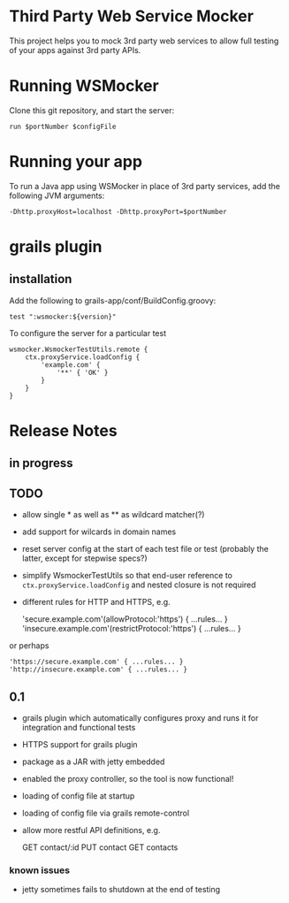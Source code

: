 Third Party Web Service Mocker
==============================

This project helps you to mock 3rd party web services to allow full testing of your apps against 3rd party APIs.

# Running WSMocker

Clone this git repository, and start the server:

	run $portNumber $configFile

# Running your app

To run a Java app using WSMocker in place of 3rd party services, add the following JVM arguments:

	-Dhttp.proxyHost=localhost -Dhttp.proxyPort=$portNumber

# grails plugin

## installation

Add the following to grails-app/conf/BuildConfig.groovy:

	test ":wsmocker:${version}"

To configure the server for a particular test

	wsmocker.WsmockerTestUtils.remote {
		ctx.proxyService.loadConfig {
			'example.com' {
				'**' { 'OK' }
			}
		}
	}

# Release Notes

## in progress

## TODO

* allow single * as well as ** as wildcard matcher(?)
* add support for wilcards in domain names
* reset server config at the start of each test file or test (probably the latter, except for stepwise specs?)
* simplify WsmockerTestUtils so that end-user reference to `ctx.proxyService.loadConfig` and nested closure is not required
* different rules for HTTP and HTTPS, e.g.

	'secure.example.com'(allowProtocol:'https') { ...rules... }
	'insecure.example.com'(restrictProtocol:'https') { ...rules... }

or perhaps

	'https://secure.example.com' { ...rules... }
	'http://insecure.example.com' { ...rules... }

## 0.1

* grails plugin which automatically configures proxy and runs it for integration and functional tests
* HTTPS support for grails plugin
* package as a JAR with jetty embedded
* enabled the proxy controller, so the tool is now functional!
* loading of config file at startup
* loading of config file via grails remote-control
* allow more restful API definitions, e.g.

	GET contact/:id
	PUT contact
	GET contacts

### known issues

* jetty sometimes fails to shutdown at the end of testing

